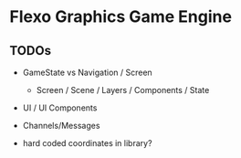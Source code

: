 ﻿# Flexo Graphics Game Engine


## TODOs

- GameState vs Navigation / Screen
    - Screen / Scene / Layers / Components / State
- UI / UI Components
- Channels/Messages

- hard coded coordinates in library?